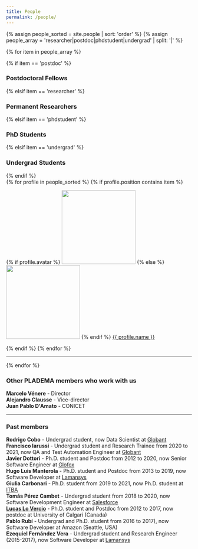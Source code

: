 ```yaml
---
title: People
permalink: /people/
---
```

{% assign people_sorted = site.people | sort: 'order' %}
{% assign people_array = 'researcher|postdoc|phdstudent|undergrad' | split: '|' %}

{% for item in people_array %}

<div class="pos_header">
{% if item == 'postdoc' %}
<h3>Postdoctoral Fellows</h3>
 {% elsif item == 'researcher' %}
<h3>Permanent Researchers</h3>
 {% elsif item == 'phdstudent' %}
<h3>PhD Students</h3>
 {% elsif item == 'undergrad' %}
<h3>Undergrad Students</h3>
{% endif %}
</div>

<div class="content list people">
  {% for profile in people_sorted %}
    {% if profile.position contains item %}
    <div class="list-item-people">
      <p class="list-post-title">
        {% if profile.avatar %}
        <a href="{{ site.baseurl }}{{ profile.url }}"><img width="200" src="{{site.baseurl}}/images/people/{{profile.avatar}}"></a>
        {% else %}
        <a href="{{ site.baseurl }}{{ profile.url }}"><img width="200" src="http://evansheline.com/wp-content/uploads/2011/02/facebook-Storm-Trooper.jpg"></a>
        {% endif %}
        <a class="name" href="{{ site.baseurl }}{{ profile.url }}">{{ profile.name }}</a>
      </p>
    </div>    
    {% endif %}
  {% endfor %}
</div>
<hr>
{% endfor %}


### Other PLADEMA members who work with us

**Marcelo Vénere** - Director <br>
**Alejandro Clausse** - Vice-director <br>
**Juan Pablo D'Amato** - CONICET<br>

* * *

### Past members

**Rodrigo Cobo** - Undergrad student, now Data Scientist at [Globant](https://www.globant.com/en) <br>
**Francisco Iarussi** - Undergrad student and Research Trainee from 2020 to 2021, now QA and Test Automation Engineer at [Globant](https://www.globant.com/en) <br>
**Javier Dottori** - Ph.D. student and Postdoc from 2012 to 2020, now Senior Software Engineer at [Glofox](https://www.glofox.com/) <br>
**Hugo Luis Manterola** - Ph.D. student and Postdoc from 2013 to 2019, now Software Developer at [Lamansys](https://lamansys.com.ar/) <br>
**Giulia Carbonari** - Ph.D. student from 2019 to 2021, now Ph.D. student at [ITBA](https://www.itba.edu.ar/) <br>
**Tomás Pérez Cambet** - Undergrad student from 2018 to 2020, now Software Development Engineer at [Salesforce](https://www.salesforce.com/mx/?ir=1) <br>
[**Lucas Lo Vercio**](http://www.pladema.net/llovercio/) - Ph.D. student and Postdoc from 2012 to 2017, now postdoc at University of Calgari (Canada) <br>
**Pablo Rubí** - Undergrad and Ph.D. student from 2016 to 2017), now Software Developer at Amazon (Seattle, USA) <br>
**Ezequiel Fernández Vera** - Undergrad student and Research Engineer (2015-2017), now Software Developer at [Lamansys](https://lamansys.com.ar/) <br>